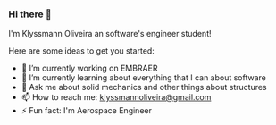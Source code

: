 ### Hi there 👋


I'm Klyssmann Oliveira an software's engineer student!

Here are some ideas to get you started:

- 🔭 I’m currently working on EMBRAER
- 🌱 I’m currently learning about everything that I can about software
- 💬 Ask me about solid mechanics and other things about structures 
- 📫 How to reach me: klyssmannoliveira@gmail.com
- ⚡ Fun fact: I'm Aerospace Engineer

